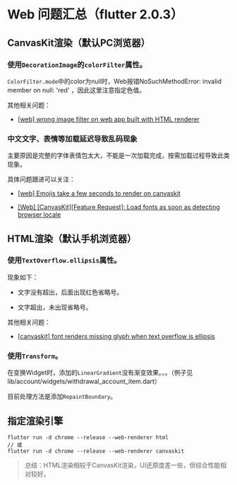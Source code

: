 # Web 问题汇总（flutter 2.0.3）

## CanvasKit渲染（默认PC浏览器）

### 使用`DecorationImage`的`colorFilter`属性。

`ColorFilter.mode`中的color为null时，Web报错NoSuchMethodError: invalid member on null: 'red' ，因此这里注意指定色值。

其他相关问题：

- [[web] wrong image filter on web app built with HTML renderer](https://github.com/flutter/flutter/issues/76966)

### 中文文字、表情等加载延迟导致乱码现象

主要原因是完整的字体表情包太大，不能是一次加载完成，按需加载过程导致此类现象。

具体问题跟进可以关注：

- [[web] Emojis take a few seconds to render on canvaskit ](https://github.com/flutter/flutter/issues/76248)

- [[Web] [CanvasKit][Feature Request]: Load fonts as soon as detecting browser locale](https://github.com/flutter/flutter/issues/77023)

## HTML渲染（默认手机浏览器）

### 使用`TextOverflow.ellipsis`属性。

现象如下：

- 文字没有超出，后面出现红色省略号。

- 文字超出，未出现省略号。

其他相关问题：

- [[canvaskit] font renders missing glyph when text overflow is ellipsis](https://github.com/flutter/flutter/issues/76473)

### 使用`Transform`。

在变换Widget时，添加的`LinearGradient`没有渐变效果。。。（例子见lib/account/widgets/withdrawal_account_item.dart）

目前处理方法是添加`RepaintBoundary`。

## 指定渲染引擎

```
flutter run -d chrome --release --web-renderer html
// 或
flutter run -d chrome --release --web-renderer canvaskit
```

> 总结：HTML渲染相较于CanvasKit渲染，UI还原度差一些，但综合性能相对较好。




